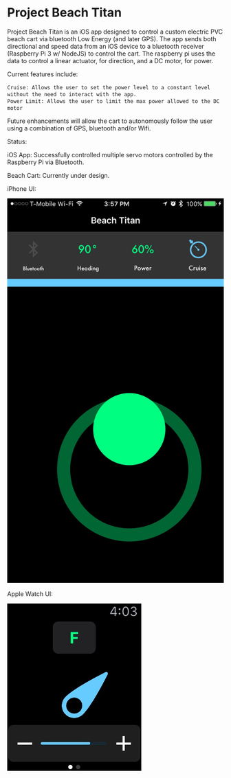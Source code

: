 # Project Beach Titan

Project Beach Titan is an iOS app designed to control a custom electric PVC beach cart via bluetooth Low Energy (and later GPS). The app sends both directional and speed data from an iOS device to a bluetooth receiver (Raspberry Pi 3 w/ NodeJS) to control the cart. The raspberry pi uses the data to control a linear actuator, for direction, and a DC motor, for power.
  
Current features include:
  
    Cruise: Allows the user to set the power level to a constant level without the need to interact with the app. 
    Power Limit: Allows the user to limit the max power allowed to the DC motor

Future enhancements will allow the cart to autonomously follow the user using a combination of GPS, bluetooth and/or Wifi.

Status:

iOS App: Successfully controlled multiple servo motors controlled by the Raspberry Pi via Bluetooth.

Beach Cart: Currently under design.

iPhone UI:

![Alt text](/beachTitanScreenshot.PNG?raw=true "Apple Watch")

Apple Watch UI:

![Alt text](/beachTitanAppleWatchScreenshot.PNG?raw=true "Apple Watch")


